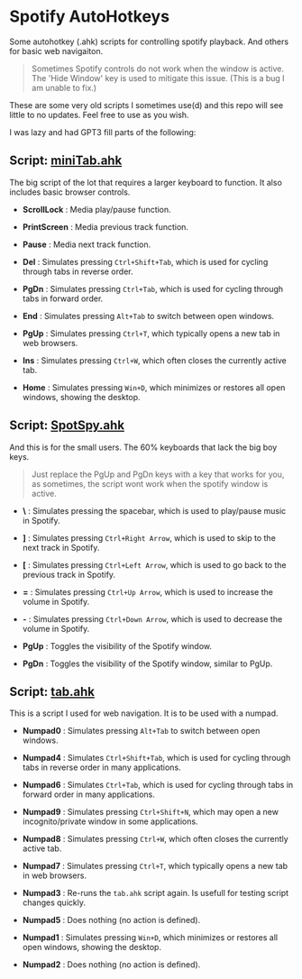 # Spotify AutoHotkeys
 Some autohotkey (.ahk) scripts for controlling spotify playback. And others for basic web navigaiton.

 >Sometimes Spotify controls do not work when the window is active. The 'Hide Window' key is used to mitigate this issue. (This is a bug I am unable to fix.)

These are some very old scripts I sometimes use(d) and this repo will see little to no updates. Feel free to use as you wish. 

I was lazy and had GPT3 fill parts of the following:

## Script: [miniTab.ahk](/miniTab.ahk)

The big script of the lot that requires a larger keyboard to function. It also includes basic browser controls.

- **ScrollLock** : Media play/pause function.

- **PrintScreen** : Media previous track function.

- **Pause** : Media next track function.

- **Del** : Simulates pressing `Ctrl+Shift+Tab`, which is used for cycling through tabs in reverse order.

- **PgDn** : Simulates pressing `Ctrl+Tab`, which is used for cycling through tabs in forward order.

- **End** : Simulates pressing `Alt+Tab` to switch between open windows.

- **PgUp** : Simulates pressing `Ctrl+T`, which typically opens a new tab in web browsers.

- **Ins** : Simulates pressing `Ctrl+W`, which often closes the currently active tab.

- **Home** : Simulates pressing `Win+D`, which minimizes or restores all open windows, showing the desktop.

## Script: [SpotSpy.ahk](/SpotSpy.ahk)

And this is for the small users. The 60% keyboards that lack the big boy keys. 
>Just replace the PgUp and PgDn keys with a key that works for you, as sometimes, the script wont work when the spotify window is active.

- **\\** : Simulates pressing the spacebar, which is used to play/pause music in Spotify.

- **]** : Simulates pressing `Ctrl+Right Arrow`, which is used to skip to the next track in Spotify.

- **[** : Simulates pressing `Ctrl+Left Arrow`, which is used to go back to the previous track in Spotify.

- **=** : Simulates pressing `Ctrl+Up Arrow`, which is used to increase the volume in Spotify.

- **-** : Simulates pressing `Ctrl+Down Arrow`, which is used to decrease the volume in Spotify.

- **PgUp** : Toggles the visibility of the Spotify window.

- **PgDn** : Toggles the visibility of the Spotify window, similar to PgUp.


## Script: [tab.ahk](/tab.ahk)

This is a script I used for web navigation. It is to be used with a numpad.

- **Numpad0** : Simulates pressing `Alt+Tab` to switch between open windows.

- **Numpad4** : Simulates `Ctrl+Shift+Tab`, which is used for cycling through tabs in reverse order in many applications.

- **Numpad6** : Simulates `Ctrl+Tab`, which is used for cycling through tabs in forward order in many applications.

- **Numpad9** : Simulates pressing `Ctrl+Shift+N`, which may open a new incognito/private window in some applications.

- **Numpad8** : Simulates pressing `Ctrl+W`, which often closes the currently active tab.

- **Numpad7** : Simulates pressing `Ctrl+T`, which typically opens a new tab in web browsers.

- **Numpad3** : Re-runs the `tab.ahk` script again. Is usefull for testing script changes quickly.

- **Numpad5** : Does nothing (no action is defined).

- **Numpad1** : Simulates pressing `Win+D`, which minimizes or restores all open windows, showing the desktop.

- **Numpad2** : Does nothing (no action is defined).